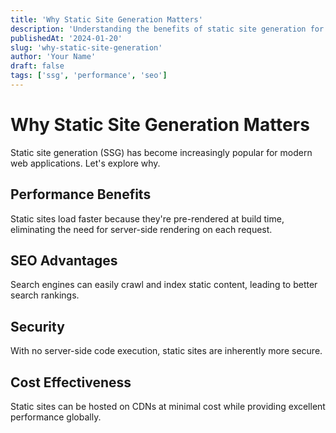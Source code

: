 ```yaml
---
title: 'Why Static Site Generation Matters'
description: 'Understanding the benefits of static site generation for modern web applications'
publishedAt: '2024-01-20'
slug: 'why-static-site-generation'
author: 'Your Name'
draft: false
tags: ['ssg', 'performance', 'seo']
---
```


# Why Static Site Generation Matters

Static site generation (SSG) has become increasingly popular for modern web applications. Let's explore why.

## Performance Benefits

Static sites load faster because they're pre-rendered at build time, eliminating the need for server-side rendering on each request.

## SEO Advantages

Search engines can easily crawl and index static content, leading to better search rankings.

## Security

With no server-side code execution, static sites are inherently more secure.

## Cost Effectiveness

Static sites can be hosted on CDNs at minimal cost while providing excellent performance globally.
